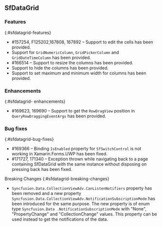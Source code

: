 ## SfDataGrid

### Features
{:#sfdatagrid-features}
* \#157254, F125202,167808, 167892 – Support to edit the cells has been provided.
* Support for `GridNumericColumn`, `GridPickerColumn` and `GridDateTimeColumn` has been provided.
* \#166514 – Support to resize the columns has been provided. 
* Support to hide the columns has been provided.
* Support to set maximum and minimum width for columns has been provided.

### Enhancements
{:#sfdatagrid- enhancements}
* \#169623, 169690 – Support to get the `RowDragView` position in `QueryRowDraggingEventArgs` has been provided.

### Bug fixes
{:#sfdatagrid-bug-fixes}
*  \#169366 – Binding `IsEnabled` property for `SfSwitchControl` is not working in Xamarin.Forms.UWP has been fixed.
*  \#171727, 171340 – Exception thrown while navigating back to a page containing SfDataGrid with the same instance without disposing on pressing back has been fixed.

Breaking Changes
{:#sfdatagrid-breaking-changes}
* `Syncfusion.Data.CollectionViewAdv.CanListenNotifiers` property has been removed and a new property `Syncfusion.Data.CollectionViewAdv.NotificationSubscriptionMode` has been introduced for the same purpose. The new property is of enum type `Syncfusion.Data .NotificationSubscriptionMode` with "None", "PropertyChange" and "CollectionChange" values. This property can be used instead to get the notifications of the data.
